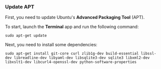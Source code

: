 ### Update APT

First, you need to update Ubuntu's **Advanced Packaging Tool** (APT).

To start, launch the **Terminal** app and run the following command:

```
sudo apt-get update
```

Next, you need to install some dependencies:

```
sudo apt-get install git-core curl zlib1g-dev build-essential libssl-dev libreadline-dev libyaml-dev libsqlite3-dev sqlite3 libxml2-dev libxslt1-dev libcurl4-openssl-dev python-software-properties
```
